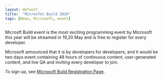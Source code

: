 ```yaml
---
layout: default
title:  "Microsfot Build 2020"
tags: [News, Microsoft, event]
---
```

Microsft Build event is the most exciting programming event by Microsoft this year will be streamed in 19,20 May and is free to register for every developer.

Microsoft announced that it is by developers for developers, and it would be two days event containing 48 hours of continuous content, user-generated content, and live QA and inviting every developer to join.

To sign up, see [Microsoft Build Registration Page](https://register.build.microsoft.com/).



